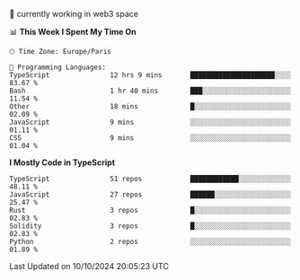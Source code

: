 🔭 currently working in web3 space

<!--START_SECTION:waka-->
📊 **This Week I Spent My Time On** 

```text
🕑︎ Time Zone: Europe/Paris

💬 Programming Languages: 
TypeScript               12 hrs 9 mins       █████████████████████░░░░   83.67 % 
Bash                     1 hr 40 mins        ███░░░░░░░░░░░░░░░░░░░░░░   11.54 % 
Other                    18 mins             █░░░░░░░░░░░░░░░░░░░░░░░░   02.09 % 
JavaScript               9 mins              ░░░░░░░░░░░░░░░░░░░░░░░░░   01.11 % 
CSS                      9 mins              ░░░░░░░░░░░░░░░░░░░░░░░░░   01.04 % 
```

**I Mostly Code in TypeScript** 

```text
TypeScript               51 repos            ████████████░░░░░░░░░░░░░   48.11 % 
JavaScript               27 repos            ██████░░░░░░░░░░░░░░░░░░░   25.47 % 
Rust                     3 repos             █░░░░░░░░░░░░░░░░░░░░░░░░   02.83 % 
Solidity                 3 repos             █░░░░░░░░░░░░░░░░░░░░░░░░   02.83 % 
Python                   2 repos             ░░░░░░░░░░░░░░░░░░░░░░░░░   01.89 % 
```




 Last Updated on 10/10/2024 20:05:23 UTC
<!--END_SECTION:waka-->
